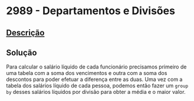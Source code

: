 # 2989 - Departamentos e Divisões

## [Descrição](https://www.beecrowd.com.br/judge/pt/problems/view/2989)

## Solução

Para calcular o salário líquido de cada funcionário precisamos primeiro de uma tabela com a soma dos vencimentos e outra com a soma dos descontos para poder efetuar a diferença entre as duas. Uma vez com a tabela dos salários líquido de cada pessoa, podemos então fazer um `group by` desses salários líquidos por divisão para obter a média e o maior valor.